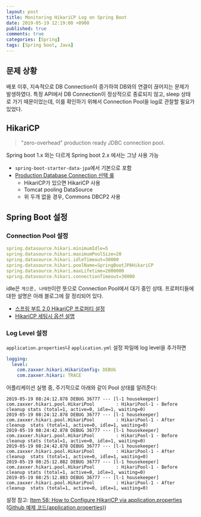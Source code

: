 ```yaml
---
layout: post
title: Monitoring HikariCP Log on Spring Boot
date: 2019-05-19 12:19:00 +0900
published: true
comments: true
categories: [Spring]
tags: [Spring boot, Java]
---
```


## 문제 상황
배포 이후, 지속적으로 DB Connection이 증가하여 DB와의 연결이 끊어지는 문제가 발생하였다. 특정 API에서 DB Connection이 정상적으로 종료되지 않고, sleep 상태로 가기 때문이었는데, 이를 확인하기 위해서 Connection Pool을 log로 관찰할 필요가 있었다.

## HikariCP
> "zero-overhead" production ready JDBC connection pool.

Spring boot 1.x 와는 다르게 Spring boot 2.x 에서는 그냥 사용 가능
- `spring-boot-starter-data-jpa`에서 기본으로 포함
- [Production Database Connection 선택 룰]((https://docs.spring.io/spring-boot/docs/2.0.4.RELEASE/reference/htmlsingle/#boot-features-connect-to-production-database))
  - HikariCP가 있으면 HikariCP 사용
  - Tomcat pooling DataSource
  - 위 두개 없을 경우, Commons DBCP2 사용

## Spring Boot 설정

### Connection Pool 설정
```yml
spring.datasource.hikari.minimumIdle=5
spring.datasource.hikari.maximumPoolSize=20
spring.datasource.hikari.idleTimeout=30000
spring.datasource.hikari.poolName=SpringBootJPAHikariCP
spring.datasource.hikari.maxLifetime=2000000
spring.datasource.hikari.connectionTimeout=30000
```
idle은 `게으른, 나태한`이란 뜻으로 Connection Pool에서 대기 중인 상태.
프로퍼티들에 대한 설명은 아래 블로그에 잘 정리되어 있다.
- [스프링 부트 2.0 HikariCP 프로퍼티 설정](https://javacan.tistory.com/entry/spring-boot-2-hikaricp-property)
- [HikariCP 세팅시 옵션 설명](https://effectivesquid.tistory.com/entry/HikariCP-세팅시-옵션-설명)

### Log Level 설정
`application.properties`나 `application.yml` 설정 파일에 log level을 추가하면
```yml
logging:
  level:
    com.zaxxer.hikari.HikariConfig: DEBUG
    com.zaxxer.hikari: TRACE
```

어플리케이션 실행 중, 주기적으로 아래와 같이 Pool 상태를 알려준다:
```
2019-05-19 08:24:12.878 DEBUG 36777 --- [l-1 housekeeper] com.zaxxer.hikari.pool.HikariPool        : HikariPool-1 - Before cleanup stats (total=1, active=0, idle=1, waiting=0)
2019-05-19 08:24:12.878 DEBUG 36777 --- [l-1 housekeeper] com.zaxxer.hikari.pool.HikariPool        : HikariPool-1 - After cleanup  stats (total=1, active=0, idle=1, waiting=0)
2019-05-19 08:24:42.878 DEBUG 36777 --- [l-1 housekeeper] com.zaxxer.hikari.pool.HikariPool        : HikariPool-1 - Before cleanup stats (total=1, active=0, idle=1, waiting=0)
2019-05-19 08:24:42.878 DEBUG 36777 --- [l-1 housekeeper] com.zaxxer.hikari.pool.HikariPool        : HikariPool-1 - After cleanup  stats (total=1, active=0, idle=1, waiting=0)
2019-05-19 08:25:12.882 DEBUG 36777 --- [l-1 housekeeper] com.zaxxer.hikari.pool.HikariPool        : HikariPool-1 - Before cleanup stats (total=1, active=0, idle=1, waiting=0)
2019-05-19 08:25:12.883 DEBUG 36777 --- [l-1 housekeeper] com.zaxxer.hikari.pool.HikariPool        : HikariPool-1 - After cleanup  stats (total=1, active=0, idle=1, waiting=0)
```

설정 참고: [Item 58: How to Configure HikariCP via application.properties](https://dzone.com/articles/best-performance-practices-for-hibernate-5-and-spr-1) ([Github 예제 코드(application.properties)](https://github.com/AnghelLeonard/Hibernate-SpringBoot/blob/master/HibernateSpringBootHikariCPPropertiesKickoff/src/main/resources/application.properties))
